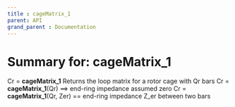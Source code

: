 ```yaml
---
title : cageMatrix_1
parent: API
grand_parent : Documentation
---
```

# Summary for: **cageMatrix_1**

Cr = **cageMatrix_1** Returns the loop matrix for a rotor cage with Qr
bars
Cr = **cageMatrix_1**(Qr) ==> end-ring impedance assumed zero
Cr = **cageMatrix_1**(Qr, Zer) == end-ring impedance Z_er between two bars

